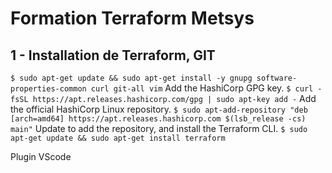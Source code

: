# Formation Terraform Metsys

## 1 - Installation de Terraform, GIT
`$ sudo apt-get update && sudo apt-get install -y gnupg software-properties-common curl git-all vim`
Add the HashiCorp GPG key.
`$ curl -fsSL https://apt.releases.hashicorp.com/gpg | sudo apt-key add -`
Add the official HashiCorp Linux repository.
`$ sudo apt-add-repository "deb [arch=amd64] https://apt.releases.hashicorp.com $(lsb_release -cs) main"`
Update to add the repository, and install the Terraform CLI.
`$ sudo apt-get update && sudo apt-get install terraform`

Plugin VScode
